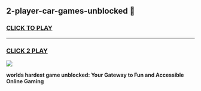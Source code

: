 
## 2-player-car-games-unblocked 👋
<h3>
<a href="https://premium.freeplayer.one?title=2-player-car-games-unblocked&ref=14F">CLICK TO PLAY</a></h3>
<hr>

<h3>
<a href="https://premium.freeplayer.one?title=2-player-car-games-unblocked&ref=14F">CLICK 2 PLAY</a>
  
</h3>

<a href="https://premium.freeplayer.one?title=2-player-car-games-unblocked&ref=12F/"><img src="https://clearcache.store/games.png"></a>


**worlds hardest game unblocked: Your Gateway to Fun and Accessible Online Gaming**
